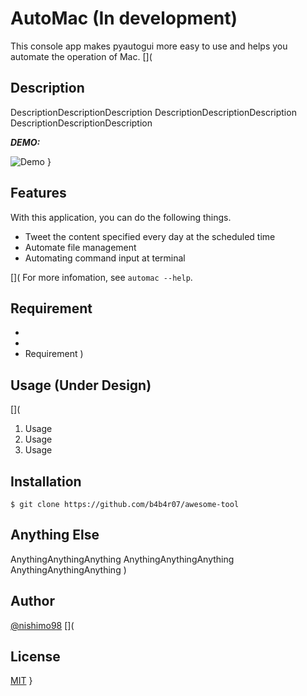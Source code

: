 # AutoMac (In development)

<!-- [Badge Status](https://ci-as-a-service) -->

<!-- Overview -->
This console app makes pyautogui more easy to use and helps you automate the operation of Mac.
[](
## Description

DescriptionDescriptionDescription
DescriptionDescriptionDescription
DescriptionDescriptionDescription


 ***DEMO:***

![Demo](https://image-url.gif)
}

## Features
With this application, you can do the following things.
- Tweet the content specified every day at the scheduled time
- Automate file management
- Automating command input at terminal

[]( For more infomation, see `automac --help`. 

## Requirement

- 
- 
- Requirement
)
## Usage (Under Design)
[](
1. Usage
2. Usage
3. Usage

## Installation

    $ git clone https://github.com/b4b4r07/awesome-tool

## Anything Else

AnythingAnythingAnything
AnythingAnythingAnything
AnythingAnythingAnything
)
## Author

[@nishimo98](https://twitter.com/nishimo98?lang=ja)
[](
## License

[MIT](http://b4b4r07.mit-license.org)
}
